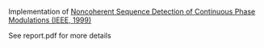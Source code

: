 Implementation of [Noncoherent Sequence Detection of Continuous Phase Modulations (IEEE, 1999)](https://ieeexplore.ieee.org/document/789664)

See report.pdf for more details